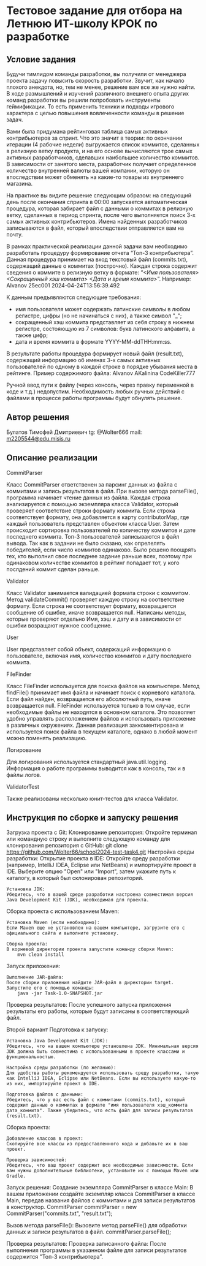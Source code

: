 # Тестовое задание для отбора на Летнюю ИТ-школу КРОК по разработке

## Условие задания
Будучи тимлидом команды разработки, вы получили от менеджера проекта задачу повысить скорость разработки. Звучит, как начало плохого анекдота, но, тем не менее, решение вам все же нужно найти. В ходе размышлений и изучений различного внешнего опыта других команд разработки вы решили попробовать инструменты геймификации. То есть применить техники и подходы игрового характера с целью повышения вовлеченности команды в решение задач.

Вами была придумана рейтинговая таблица самых активных контрибьютеров за спринт. Что это значит в теории: по окончании итерации (4 рабочие недели) выгружается список коммитов, сделанных в релизную ветку продукта, и на его основе вычисляются трое самых активных разработчиков, сделавших наибольшее количество коммитов. В зависимости от занятого места, разработчик получает определенное количество внутренней валюты вашей компании, которую он впоследствии может обменять на какие-то товары из внутреннего магазина.

На практике вы видите решение следующим образом: на следующий день после окончания спринта в 00:00 запускается автоматическая процедура, которая забирает файл с данными о коммитах в релизную ветку, сделанных в период спринта, после чего выполняется поиск 3-х самых активных контрибьютеров. Имена найденных разработчиков записываются в файл, который впоследствии отправляется вам на почту.

В рамках практической реализации данной задачи вам необходимо разработать процедуру формирование отчета “Топ-3 контрибьютера”. Данная процедура принимает на вход текстовый файл (commits.txt), содержащий данные о коммитах (построчно). Каждая строка содержит сведения о коммите в релизную ветку в формате: “_<Имя пользователя> <Сокращенный хэш коммита> <Дата и время коммита>_”.
Например: AIvanov 25ec001 2024-04-24T13:56:39.492

К данным предъявляются следующие требования:
- имя пользователя может содержать латинские символы в любом регистре, цифры (но не начинаться с них), а также символ "_";
- сокращенный хэш коммита представляет из себя строку в нижнем регистре, состояющую из 7 символов: букв латинского алфавита, а также цифр;
- дата и время коммита в формате YYYY-MM-ddTHH:mm:ss.

В результате работы процедура формирует новый файл (result.txt), содержащий информацию об именах 3-х самых активных пользователей по одному в каждой строке в порядке убывания места в рейтинге. Пример содержимого файла:
AIvanov
AKalinina
CodeKiller777

Ручной ввод пути к файлу (через консоль, через правку переменной в коде и т.д.) недопустим. Необходимость любых ручных действий с файлами в процессе работы программы будут обнулять решение.

## Автор решения
Булатов Тимофей Дмитриевич
tg: @Wolter666
mail: m2205544@edu.misis.ru
## Описание реализации

CommitParser

Класс CommitParser ответственен за парсинг данных из файла с коммитами и запись результатов в файл. При вызове метода parseFile(), программа начинает чтение данных из файла. Каждая строка анализируется с помощью экземпляра класса Validator, который проверяет соответствие строки формату коммита. Если строка соответствует формату, она добавляется в карту contributorMap, где каждый пользователь представлен объектом класса User. Затем происходит сортировка пользователей по количеству коммитов и дате последнего коммита. Топ-3 пользователей записываются в файл вывода. Так как в задании не было сказано, как опрелелять победителей, если число коммитов одинаково. Было решено поощрять тех, кто выполнил свое последнее задание раньше всех, поэтому при одинаковом количестве коммитов в рейтинг попадает тот, у кого послдений коммит сделан раньше.

Validator

Класс Validator занимается валидацией формата строки с коммитом. Метод validateCommit() проверяет каждую строку на соответствие формату. Если строка не соответствует формату, возвращается сообщение об ошибке, иначе возвращается null. Написаны методы, которые проверяют отдельно Имя, хэш и дату и в зависимости от ошибки возращают нужное сообщение.

User

User представляет собой объект, содержащий информацию о пользователе, включая имя, количество коммитов и дату последнего коммита.

FileFinder

Класс FileFinder используется для поиска файлов на компьютере. Метод findFile() принимает имя файла и начинает поиск с корневого каталога. Если файл найден, возвращается его абсолютный путь, иначе возвращается null. FileFinder используется только в том случае, если необходимые файлы не находятся в основном каталоге. Это позволяет удобно управлять расположением файлов и использовать приложение в различных окружениях. Данная реализация заккоментирована и используется поиск файла в текущем каталоге, однако в любой момент можно поменять реализацию.

Логирование

Для логирования используется стандартный java.util.logging. Информация о работе программы выводится как в консоль, так и в файлы логов.

ValidatorTest

Также реализованы несколько юнит-тестов для класса Validator.

## Инструкция по сборке и запуску решения
Загрузка проекта с Git:
Клонирование репозитория:
     Откройте терминал или командную строку и выполните следующую команду для клонирования репозитория с GitHub:
	git clone https://github.com/Wolter66/school2024-test-task4.git
Настройка среды разработки:
     Открытие проекта в IDE:
	Откройте среду разработки (например, IntelliJ IDEA, Eclipse или NetBeans) и импортируйте проект в IDE. Выберите опцию "Open" или "Import", затем укажите путь к каталогу, в который был склонирован репозиторий.

    Установка JDK:
	Убедитесь, что в вашей среде разработки настроена совместимая версия Java Development Kit (JDK), необходимая для проекта.
Сборка проекта с использованием Maven:

    Установка Maven (если необходимо):
	Если Maven еще не установлен на вашем компьютере, загрузите его с официального сайта и выполните установку.

    Сборка проекта:
	В корневой директории проекта запустите команду сборки Maven:
	    mvn clean install

Запуск приложения:

    Выполнение JAR-файла:
	После сборки приложения найдите JAR-файл в директории target. Запустите его с помощью команды:
	    java -jar Task-1.0-SNAPSHOT.jar

Проверка результатов:
После успешного запуска приложения результаты его работы, которые будут записаны в соответствующий файл.

Второй вариант
Подготовка к запуску:

    Установка Java Development Kit (JDK):
    Убедитесь, что на вашем компьютере установлена JDK. Минимальная версия JDK должна быть совместима с использованными в проекте классами и функциональностью.

    Настройка среды разработки (по желанию):
    Для удобства работы рекомендуется использовать среду разработки, такую как IntelliJ IDEA, Eclipse или NetBeans. Если вы используете какую-то из них, импортируйте проект в IDE.

    Подготовка файлов с данными:
    Убедитесь, что у вас есть файл с коммитами (commits.txt), который содержит данные о коммитах в формате "имя пользователя хэш_коммита дата_коммита". Также убедитесь, что есть файл для записи результатов (result.txt).

Сборка проекта:

    Добавление классов в проект:
    Скопируйте все классы из предоставленного кода и добавьте их в ваш проект.

    Проверка зависимостей:
    Убедитесь, что ваш проект содержит все необходимые зависимости. Если вам нужны дополнительные библиотеки, установите их с помощью Maven или Gradle.

Запуск решения:
    Создание экземпляра CommitParser в классе Main:
    В вашем приложении создайте экземпляр класса CommitParser в классе Main, передав названия файлов с коммитами и для записи результатов в конструктор.
CommitParser commitParser = new CommitParser("commits.txt", "result.txt");

Вызов метода parseFile():
Вызовите метод parseFile() для обработки данных и записи результатов в файл.
commitParser.parseFile();

Проверка результатов:
    Проверка записанного файла:
    После выполнения программы в указанном файле для записи результатов содержится "Топ-3 контрибьютера”.
